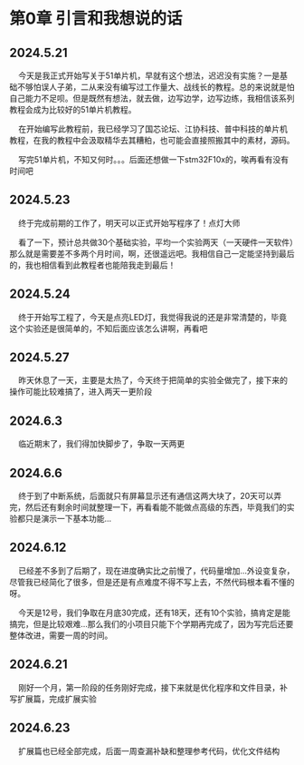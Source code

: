 # 第0章 引言和我想说的话

## 2024.5.21

    今天是我正式开始写关于51单片机，早就有这个想法，迟迟没有实施？一是基础不够怕误人子弟，二从来没有编写过工作量大、战线长的教程。总的来说就是怕自己能力不足呗。但是既然有想法，就去做，边写边学，边写边练，我相信该系列教程会成为比较好的51单片机教程。

    在开始编写此教程前，我已经学习了国芯论坛、江协科技、普中科技的单片机教程，在我的教程中会汲取精华去其糟粕，也可能会直接照搬其中的素材，源码。

    写完51单片机，不知又何时。。。后面还想做一下stm32F10x的，唉再看有没有时间吧

## 2024.5.23

    终于完成前期的工作了，明天可以正式开始写程序了！点灯大师

    看了一下，预计总共做30个基础实验，平均一个实验两天（一天硬件一天软件）那么就是需要差不多两个月时间，啊，还很遥远吧。我相信自己一定能坚持到最后的，我也相信看到此教程者也能陪我走到最后！

## 2024.5.24

    终于开始写工程了，今天是点亮LED灯，我觉得我说的还是非常清楚的，毕竟这个实验还是很简单的，不知后面应该怎么讲啊，再看吧

## 2024.5.27

    昨天休息了一天，主要是太热了，今天终于把简单的实验全做完了，接下来的操作可能比较难搞了，进入两天一更阶段

## 2024.6.3

    临近期末了，我们得加快脚步了，争取一天两更

## 2024.6.6

    终于到了中断系统，后面就只有屏幕显示还有通信这两大块了，20天可以弄完，然后还有剩余时间就整理一下，再看看能不能做点高级的东西，毕竟我们的实验都只是演示一下基本功能...

## 2024.6.12

    已经差不多到了后期了，现在进度确实比之前慢了，代码量增加...外设变复杂，尽管我已经简化了很多，但是还是有点难度不得不写上去，不然代码根本看不懂的呀。

    今天是12号，我们争取在月底30完成，还有18天，还有10个实验，搞肯定是能搞完，但是比较艰难...那么我们的小项目只能下个学期再完成了，因为写完后还要整体改进，需要一周的时间。

## 2024.6.21

    刚好一个月，第一阶段的任务刚好完成，接下来就是优化程序和文件目录，补写扩展篇，完成扩展实验

## 2024.6.23

    扩展篇也已经全部完成，后面一周查漏补缺和整理参考代码，优化文件结构
